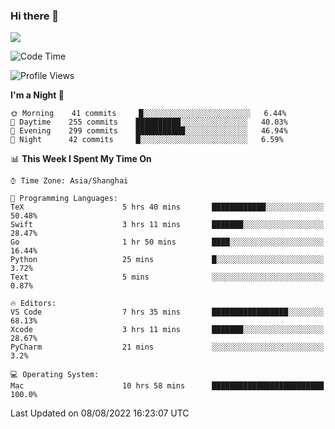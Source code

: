 ### Hi there 👋

<!--
**JJAYCHEN1e/jjaychen1e** is a ✨ _special_ ✨ repository because its `README.md` (this file) appears on your GitHub profile.

Here are some ideas to get you started:

- 🔭 I’m currently working on ...
- 🌱 I’m currently learning ...
- 👯 I’m looking to collaborate on ...
- 🤔 I’m looking for help with ...
- 💬 Ask me about ...
- 📫 How to reach me: ...
- 😄 Pronouns: ...
- ⚡ Fun fact: ...
-->

[![](https://github-readme-stats.vercel.app/api?username=jjaychen1e&show_icons=true)](https://github.com/jjaychen1e/github-readme-stats?count_private=true)

<!--START_SECTION:waka-->
![Code Time](http://img.shields.io/badge/Code%20Time-0%20secs-blue)

![Profile Views](http://img.shields.io/badge/Profile%20Views-1-blue)

**I'm a Night 🦉** 

```text
🌞 Morning    41 commits     █░░░░░░░░░░░░░░░░░░░░░░░░   6.44% 
🌆 Daytime    255 commits    ██████████░░░░░░░░░░░░░░░   40.03% 
🌃 Evening    299 commits    ███████████░░░░░░░░░░░░░░   46.94% 
🌙 Night      42 commits     █░░░░░░░░░░░░░░░░░░░░░░░░   6.59%

```


📊 **This Week I Spent My Time On** 

```text
⌚︎ Time Zone: Asia/Shanghai

💬 Programming Languages: 
TeX                      5 hrs 40 mins       ████████████░░░░░░░░░░░░░   50.48% 
Swift                    3 hrs 11 mins       ███████░░░░░░░░░░░░░░░░░░   28.47% 
Go                       1 hr 50 mins        ████░░░░░░░░░░░░░░░░░░░░░   16.44% 
Python                   25 mins             █░░░░░░░░░░░░░░░░░░░░░░░░   3.72% 
Text                     5 mins              ░░░░░░░░░░░░░░░░░░░░░░░░░   0.87%

🔥 Editors: 
VS Code                  7 hrs 35 mins       █████████████████░░░░░░░░   68.13% 
Xcode                    3 hrs 11 mins       ███████░░░░░░░░░░░░░░░░░░   28.67% 
PyCharm                  21 mins             ░░░░░░░░░░░░░░░░░░░░░░░░░   3.2%

💻 Operating System: 
Mac                      10 hrs 58 mins      █████████████████████████   100.0%

```


 Last Updated on 08/08/2022 16:23:07 UTC
<!--END_SECTION:waka-->
